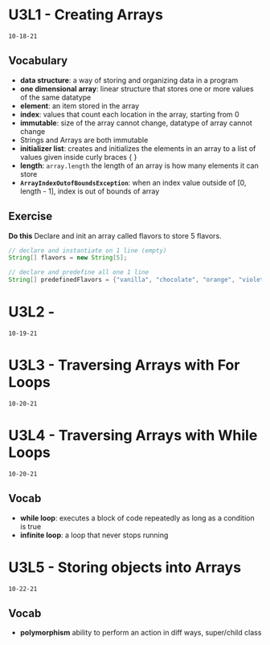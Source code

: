 # U3L1 - Creating Arrays
`10-18-21`<br>

## Vocabulary
- **data structure**: a way of storing and organizing data in a program
- **one dimensional array**: linear structure that stores one or more values of the same datatype
- **element**: an item stored in the array
- **index**: values that count each location in the array, starting from 0
- **immutable**: size of the array cannot change, datatype of array cannot change
- Strings and Arrays are both immutable
- **initializer list**: creates and initializes the elements in an array to a list of values given inside curly braces { }
- **length**: `array.length` the length of an array is how many elements it can store
- **`ArrayIndexOutofBoundsException`**: when an index value outside of [0, length - 1], index is out of bounds of array

## Exercise
**Do this** Declare and init an array called flavors to store 5 flavors.

```java
// declare and instantiate on 1 line (empty)
String[] flavors = new String[5];

// declare and predefine all one 1 line
String[] predefinedFlavors = {"vanilla", "chocolate", "orange", "violet", "mystery"};
```

# U3L2 - 
`10-19-21`<br>

# U3L3 - Traversing Arrays with For Loops
`10-20-21`<br>

# U3L4 - Traversing Arrays with While Loops
`10-20-21`<br>
## Vocab
- **while loop**: executes a block of code repeatedly as long as a condition is true
- **infinite loop**: a loop that never stops running

# U3L5 - Storing objects into Arrays
`10-22-21`<br>
## Vocab
- **polymorphism** ability to perform an action in diff ways, super/child class 